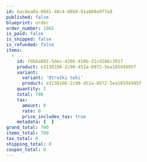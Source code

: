 ```yaml
---
id: bac8ea0a-0881-40c4-88b0-91a880a9f7a9
published: false
blueprint: order
order_number: 1965
is_paid: false
is_shipped: false
is_refunded: false
items:
  -
    id: f0b6a801-5dec-4286-910b-31cd286c3917
    product: e3138106-2c90-451a-8972-5ea18594995f
    variant:
      variant: 'Otroški teki'
      product: e3138106-2c90-451a-8972-5ea18594995f
    quantity: 1
    total: 700
    tax:
      amount: 0
      rate: 0
      price_includes_tax: true
    metadata: {  }
grand_total: 700
items_total: 700
tax_total: 0
shipping_total: 0
coupon_total: 0
---
```

